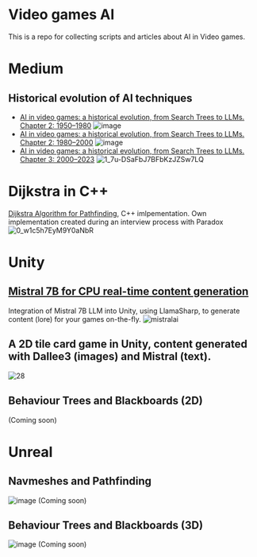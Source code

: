 # Video games AI
This is a repo for collecting scripts and articles about AI in Video games.

# Medium
## Historical evolution of AI techniques
- [AI in video games: a historical evolution, from Search Trees to LLMs. Chapter 2: 1950–1980](https://medium.com/@jjmcarrascosa/ai-in-video-games-a-historical-evolution-from-search-trees-to-llms-chapter-1-1950-1980-f3b04d6e9dc8)
![image](https://github.com/josejuanmartinez/videogamesAI/assets/36634572/65f793ee-4482-43e5-bc46-a5ab4dc2e35e)
- [AI in video games: a historical evolution, from Search Trees to LLMs. Chapter 2: 1980–2000](https://medium.com/@jjmcarrascosa/ai-in-video-games-a-historical-evolution-from-search-trees-to-llms-chapter-2-1980-2000-341bc31860d9)
![image](https://github.com/josejuanmartinez/videogamesAI/assets/36634572/e4bb5e07-d01b-40f4-96e6-071e6ba22450)
- [AI in video games: a historical evolution, from Search Trees to LLMs. Chapter 3: 2000–2023](https://medium.com/@jjmcarrascosa/ai-in-video-games-a-historical-evolution-from-search-trees-to-llms-chapter-3-2000-2023-ae286c975387)
![1_7u-DSaFbJ7BFbKzJZSw7LQ](https://github.com/josejuanmartinez/videogamesAI/assets/36634572/da8f1b1f-06d2-4062-a906-5f9d755db8db)


# Dijkstra in C++
[Dijkstra Algorithm for Pathfinding](https://github.com/josejuanmartinez/videogamesAI/tree/main/DijkstraPathFindingC%2B%2B), C++ imlpementation. Own implementation created during an interview process with Paradox
![0_w1c5h7EyM9Y0aNbR](https://github.com/josejuanmartinez/videogamesAI/assets/36634572/a636aa62-934e-48a3-b931-b74abfd54e4b)


# Unity
## [Mistral 7B for CPU real-time content generation](https://github.com/josejuanmartinez/videogamesAI/tree/main/Mistral7BForUnity)
Integration of Mistral 7B LLM into Unity, using LlamaSharp, to generate content (lore) for your games on-the-fly.
![mistralai](https://github.com/josejuanmartinez/videogamesAI/assets/36634572/bb8fa67d-327f-462e-96dd-e35a43da8929)

## A 2D tile card game in Unity, content generated with Dallee3 (images) and Mistral (text).
![28](https://github.com/josejuanmartinez/videogamesAI/assets/36634572/b74ea3dd-82a4-4b00-88f3-3cb72b77fc1a)

## Behaviour Trees and Blackboards (2D)
(Coming soon)

# Unreal
## Navmeshes and Pathfinding
![image](https://github.com/josejuanmartinez/videogamesAI/assets/36634572/281d2af4-ec22-4b1b-ae00-d81cc973b864)
(Coming soon)
## Behaviour Trees and Blackboards (3D)
![image](https://github.com/josejuanmartinez/videogamesAI/assets/36634572/2027755a-c85f-4d21-98a9-98413c0cdf9f)
(Coming soon)

